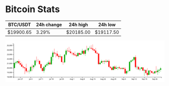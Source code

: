 # Bitcoin Stats

BTC/USDT|24h change|24h high|24h low|
|---|---|---|---|
|$19900.65|3.29%|$20185.00|$19117.50|

<img src="./chart.svg">

